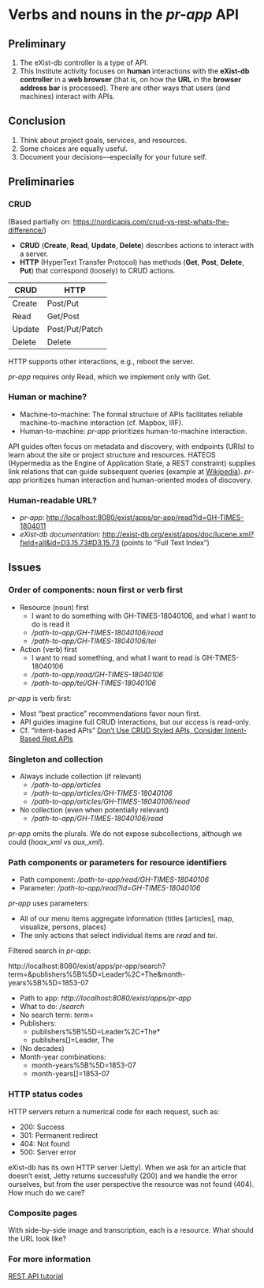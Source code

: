 # Verbs and nouns in the *pr-app* API

## Preliminary

1. The eXist-db controller is a type of API.
2. This Institute activity focuses on **human** interactions with the **eXist-db controller** in a **web browser** (that is, on how the **URL** in the **browser address bar** is processed). There are other ways that users (and machines) interact with APIs.

## Conclusion

1. Think about project goals, services, and resources.
2. Some choices are equally useful.
3. Document your decisions—especially for your future self.

## Preliminaries

### CRUD

(Based partially on: <https://nordicapis.com/crud-vs-rest-whats-the-difference/>)

* **CRUD** (**Create**, **Read**, **Update**, **Delete**) describes actions to interact with a server. 
* **HTTP** (HyperText Transfer Protocol) has methods (**Get**, **Post**, **Delete**, **Put**) that correspond (loosely) to CRUD actions.

CRUD | HTTP
---- | ----
Create | Post/Put
Read | Get/Post
Update | Post/Put/Patch
Delete | Delete

HTTP supports other interactions, e.g., reboot the server. 

*pr-app* requires only Read, which we implement only with Get.

### Human or machine?

* Machine-to-machine: The formal structure of APIs facilitates reliable machine-to-machine interaction (cf. Mapbox, IIIF).
* Human-to-machine: *pr-app* prioritizes human-to-machine interaction.

API guides often focus on metadata and discovery, with endpoints (URIs) to learn about the site or project structure and resources. HATEOS (Hypermedia as the Engine of Application State, a REST constraint) supplies link relations that can guide subsequent queries (example at [Wikipedia](https://en.wikipedia.org/wiki/HATEOAS)). *pr-app* prioritizes human interaction and human-oriented modes of discovery.

### Human-readable URL?

* *pr-app*: <http://localhost:8080/exist/apps/pr-app/read?id=GH-TIMES-1804011>
* *eXist-db documentation*: <http://exist-db.org/exist/apps/doc/lucene.xml?field=all&id=D3.15.73#D3.15.73> (points to “Full Text Index”)

## Issues

### Order of components: noun first or verb first

* Resource (noun) first
    * I want to do something with GH-TIMES-18040106, and what I want to do is read it
    * */path-to-app/GH-TIMES-18040106/read*
    * */path-to-app/GH-TIMES-18040106/tei*
* Action (verb) first
    * I want to read something, and what I want to read is GH-TIMES-18040106
    * */path-to-app/read/GH-TIMES-18040106*
    * */path-to-app/tei/GH-TIMES-18040106*

*pr-app* is verb first:

* Most “best practice” recommendations favor noun first.
* API guides imagine full CRUD interactions, but our access is read-only.
* Cf. “Intent-based APIs” [Don’t Use CRUD Styled APIs, Consider Intent-Based Rest APIs](https://betterprogramming.pub/intent-based-rest-apis-or-an-alternative-to-crud-based-rest-apis-1815599db60a)

### Singleton and collection

* Always include collection (if relevant)
    * */path-to-app/articles*
    * */path-to-app/articles/GH-TIMES-18040106*
    * */path-to-app/articles/GH-TIMES-18040106/read*
* No collection (even when potentially relevant)
    * */path-to-app/GH-TIMES-18040106/read*

*pr-app* omits the plurals. We do not expose subcollections, although we could (*hoax_xml* vs *aux_xml*). 

### Path components or parameters for resource identifiers

* Path component: */path-to-app/read/GH-TIMES-18040106*
* Parameter: */path-to-app/read?id=GH-TIMES-18040106*

*pr-app* uses parameters:

* All of our menu items aggregate information (titles [articles], map, visualize, persons, places)
* The only actions that select individual items are *read* and *tei*.

Filtered search in *pr-app*:

http://localhost:8080/exist/apps/pr-app/search?term=&publishers%5B%5D=Leader%2C+The&month-years%5B%5D=1853-07

* Path to app: *http://localhost:8080/exist/apps/pr-app*
* What to do: */search*
* No search term: *term=*
* Publishers:
    * publishers%5B%5D=Leader%2C+The*
    * publishers[]=Leader, The
* (No decades)
* Month-year combinations:
    * month-years%5B%5D=1853-07
    * month-years[]=1853-07

### HTTP status codes

HTTP servers return a numerical code for each request, such as:

* 200: Success
* 301: Permanent redirect
* 404: Not found
* 500: Server error

eXist-db has its own HTTP server (Jetty). When we ask for an article that doesn’t exist, Jetty returns successfully (200) and we handle the error ourselves, but from the user perspective the resource was not found (404). How much do we care?

### Composite pages

With side-by-side image and transcription, each is a resource. What should the URL look like?

### For more information

[REST API tutorial](https://restfulapi.net/)
